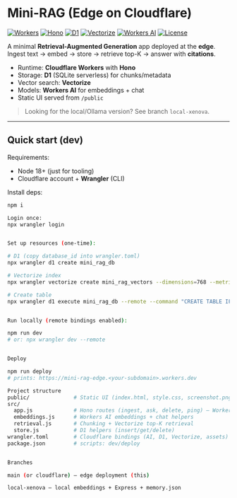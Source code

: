 # Mini-RAG (Edge on Cloudflare)

[![Workers](https://img.shields.io/badge/Cloudflare-Workers-F38020?logo=cloudflare&logoColor=white)](#)
[![Hono](https://img.shields.io/badge/Hono-Router-111?logo=hono)](#)
[![D1](https://img.shields.io/badge/DB-D1%20(SQLite)-0ea5e9)](#)
[![Vectorize](https://img.shields.io/badge/Vector%20DB-Vectorize-8b5cf6)](#)
[![Workers AI](https://img.shields.io/badge/LLM-Workers%20AI-f97316)](#)
[![License](https://img.shields.io/badge/License-MIT-14b8a6)](#)

A minimal **Retrieval-Augmented Generation** app deployed at the **edge**.  
Ingest text → embed → store → retrieve top-K → answer with **citations**.

- Runtime: **Cloudflare Workers** with **Hono**
- Storage: **D1** (SQLite serverless) for chunks/metadata
- Vector search: **Vectorize**
- Models: **Workers AI** for embeddings + chat
- Static UI served from `/public`

> Looking for the local/Ollama version? See branch `local-xenova`.

---

## Quick start (dev)

Requirements:
- Node 18+ (just for tooling)
- Cloudflare account + **Wrangler** (CLI)

Install deps:
```bash
npm i

Login once:
npx wrangler login


Set up resources (one-time):

# D1 (copy database_id into wrangler.toml)
npx wrangler d1 create mini_rag_db

# Vectorize index
npx wrangler vectorize create mini_rag_vectors --dimensions=768 --metric=cosine

# Create table
npx wrangler d1 execute mini_rag_db --remote --command "CREATE TABLE IF NOT EXISTS chunks (id INTEGER PRIMARY KEY, text TEXT NOT NULL, meta TEXT);"


Run locally (remote bindings enabled):

npm run dev
# or: npx wrangler dev --remote


Deploy

npm run deploy
# prints: https://mini-rag-edge.<your-subdomain>.workers.dev

Project structure
public/              # Static UI (index.html, style.css, screenshot.png)
src/
  app.js             # Hono routes (ingest, ask, delete, ping) – Worker entry
  embeddings.js      # Workers AI embeddings + chat helpers
  retrieval.js       # Chunking + Vectorize top-K retrieval
  store.js           # D1 helpers (insert/get/delete)
wrangler.toml        # Cloudflare bindings (AI, D1, Vectorize, assets)
package.json         # scripts: dev/deploy


Branches

main (or cloudflare) — edge deployment (this)

local-xenova — local embeddings + Express + memory.json